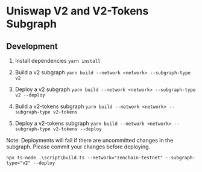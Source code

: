 # Uniswap V2 and V2-Tokens Subgraph

## Development

1. Install dependencies
   `yarn install`

2. Build a v2 subgraph
   `yarn build --network <network> --subgraph-type v2`

3. Deploy a v2 subgraph
   `yarn build --network <network> --subgraph-type v2 --deploy`

4. Build a v2-tokens subgraph
   `yarn build --network <network> --subgraph-type v2-tokens`

5. Deploy a v2-tokens subgraph
   `yarn build --network <network> --subgraph-type v2-tokens --deploy`

Note: Deployments will fail if there are uncommitted changes in the subgraph. Please commit your changes before deploying.

`npx ts-node .\script\build.ts --network="zenchain-testnet" --subgraph-type="v2" --deploy`
